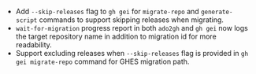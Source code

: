 - Add `--skip-releases` flag to `gh gei` for `migrate-repo` and `generate-script` commands to support skipping releases when migrating. 
- `wait-for-migration` progress report in both `ado2gh` and `gh gei` now logs the target repository name in addition to migration id for more readability. 
- Support excluding releases when `--skip-releases` flag is provided in `gh gei migrate-repo` command for GHES migration path.